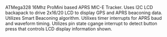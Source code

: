 ATMega328 16Mhz ProMini based APRS MIC-E Tracker. Uses I2C LCD backapack to drive 2x16/20 LCD to display GPS and APRS beaconing data. Utilizes Smart Beaconing algorithm.
Utilixes timer interrupts for APRS baud and waveform timing. Utilizes pin state cgange interrupt to detect button press that controls LCD display information shown.
